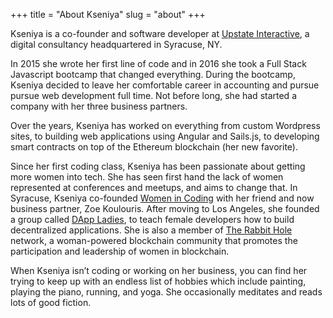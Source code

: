 +++
title = "About Kseniya"
slug = "about"
+++

Kseniya is a co-founder and software developer at [Upstate Interactive](https://upstateinteractive.io), a digital consultancy headquartered in Syracuse, NY. 

In 2015 she wrote her first line of code and in 2016 she took a Full Stack Javascript bootcamp that changed everything. During the bootcamp, Kseniya decided to leave her comfortable career in accounting and pursue pursue web development full time. Not before long, she had started a company with her three business partners. 

Over the years, Kseniya has worked on everything from custom Wordpress sites, to building web applications using Angular and Sails.js, to developing smart contracts on top of the Ethereum blockchain (her new favorite). 

Since her first coding class, Kseniya has been passionate about getting more women into tech. She has seen first hand the lack of women represented at conferences and meetups, and aims to change that. In Syracuse, Kseniya co-founded [Women in Coding](https://womenincoding.com) with her friend and now business partner, Zoe Koulouris. After moving to Los Angeles, she founded a group called [DApp Ladies](https://www.meetup.com/DApp-Ladies), to teach female developers how to build decentralized applications. She is also a member of [The Rabbit Hole](https://www.rabbithole.network/) network, a woman-powered blockchain community that promotes the participation and leadership of women in blockchain.

When Kseniya isn’t coding or working on her business, you can find her trying to keep up with an endless list of hobbies which include painting, playing the piano, running, and yoga. She occasionally meditates and reads lots of good fiction. 
